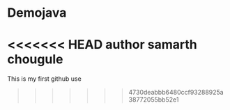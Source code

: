# Demojava
<<<<<<< HEAD
author samarth chougule
=======
This is my first github use
>>>>>>> 4730deabbb6480ccf93288925a38772055bb52e1
